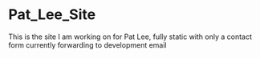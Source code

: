# Pat_Lee_Site
This is the site I am working on for Pat Lee, fully static with only a contact form currently forwarding to development email

